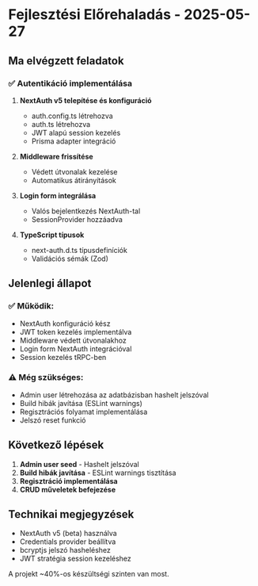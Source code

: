 # Fejlesztési Előrehaladás - 2025-05-27

## Ma elvégzett feladatok

### ✅ Autentikáció implementálása
1. **NextAuth v5 telepítése és konfiguráció**
   - auth.config.ts létrehozva
   - auth.ts létrehozva  
   - JWT alapú session kezelés
   - Prisma adapter integráció

2. **Middleware frissítése**
   - Védett útvonalak kezelése
   - Automatikus átirányítások

3. **Login form integrálása**
   - Valós bejelentkezés NextAuth-tal
   - SessionProvider hozzáadva

4. **TypeScript típusok**
   - next-auth.d.ts típusdefiníciók
   - Validációs sémák (Zod)

## Jelenlegi állapot

### ✅ Működik:
- NextAuth konfiguráció kész
- JWT token kezelés implementálva
- Middleware védett útvonalakhoz
- Login form NextAuth integrációval
- Session kezelés tRPC-ben

### ⚠️ Még szükséges:
- Admin user létrehozása az adatbázisban hashelt jelszóval
- Build hibák javítása (ESLint warnings)
- Regisztrációs folyamat implementálása
- Jelszó reset funkció

## Következő lépések

1. **Admin user seed** - Hashelt jelszóval
2. **Build hibák javítása** - ESLint warnings tisztítása
3. **Regisztráció implementálása**
4. **CRUD műveletek befejezése**

## Technikai megjegyzések

- NextAuth v5 (beta) használva
- Credentials provider beállítva
- bcryptjs jelszó hasheléshez
- JWT stratégia session kezeléshez

A projekt ~40%-os készültségi szinten van most.